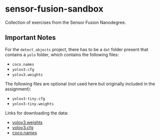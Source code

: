 # sensor-fusion-sandbox

Collection of exercises from the Sensor Fusion Nanodegree.

## Important Notes
For the `detect_objects` project, there has to be a `dat` folder present that contains a `yolo` folder, which contains the following files:
* `coco.names`
* `yolov3.cfg`
* `yolov3.weights`

The following files are optional (not used here but originally included in the assignment):
* `yolov3-tiny.cfg`
* `yolov3-tiny.weights`

Links for downloading the data:
* [yolov3.weights](https://pjreddie.com/media/files/yolov3.weights)
* [yolov3.cfg](https://github.com/pjreddie/darknet/blob/master/cfg/yolov3.cfg)
* [coco.names](https://github.com/pjreddie/darknet/blob/master/data/coco.names)
